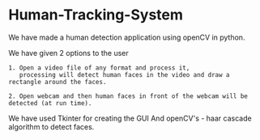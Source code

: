 # Human-Tracking-System

We have made a human detection application using openCV in python.

We have given 2 options to the user

    1. Open a video file of any format and process it, 
       processing will detect human faces in the video and draw a rectangle around the faces.
    
    2. Open webcam and then human faces in front of the webcam will be detected (at run time).
    
We have used Tkinter for creating the GUI
And openCV's - haar cascade algorithm to detect faces.
